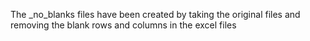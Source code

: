 The _no_blanks files have been created by taking the original files and removing the blank rows and columns in the excel files
